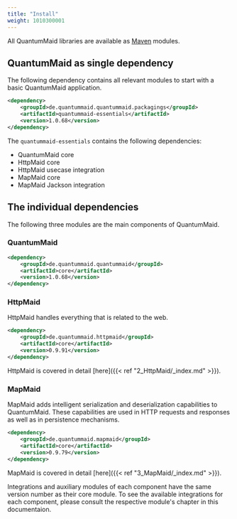 ```yaml
---
title: "Install"
weight: 1010300001
---
```


All QuantumMaid libraries are available as 
<a href="https://maven.apache.org/what-is-maven.html" target="_blank">Maven</a> modules.

## QuantumMaid as single dependency
The following dependency contains all relevant modules to start with a basic QuantumMaid application.
<!---[CodeSnippet](dependency)-->
```xml
<dependency>
    <groupId>de.quantummaid.quantummaid.packagings</groupId>
    <artifactId>quantummaid-essentials</artifactId>
    <version>1.0.68</version>
</dependency>
```

The `quantummaid-essentials` contains the following dependencies:
 - QuantumMaid core
 - HttpMaid core
 - HttpMaid usecase integration
 - MapMaid core
 - MapMaid Jackson integration

## The individual dependencies
The following three modules are the main components of QuantumMaid. 

### QuantumMaid
<!---[CodeSnippet](quantummaidDependency)-->
```xml
<dependency>
    <groupId>de.quantummaid.quantummaid</groupId>
    <artifactId>core</artifactId>
    <version>1.0.68</version>
</dependency>
```

### HttpMaid
HttpMaid handles everything that is related to the web. <!---[CodeSnippet](httpmaidDependency)-->
```xml
<dependency>
    <groupId>de.quantummaid.httpmaid</groupId>
    <artifactId>core</artifactId>
    <version>0.9.91</version>
</dependency>
```

HttpMaid is covered in detail [here]({{< ref "2_HttpMaid/_index.md" >}}).


### MapMaid
MapMaid adds intelligent serialization and deserialization capabilities
to QuantumMaid. These capabilities are used in HTTP requests and responses as
well as in persistence mechanisms.
<!---[CodeSnippet](mapmaidDependency)-->
```xml
<dependency>
    <groupId>de.quantummaid.mapmaid</groupId>
    <artifactId>core</artifactId>
    <version>0.9.79</version>
</dependency>
```

MapMaid is covered in detail [here]({{< ref "3_MapMaid/_index.md" >}}).



Integrations and auxiliary modules of each component have the same version number as their core module. 
To see the available integrations for each component, please consult the respective module's chapter in this documentaion.
